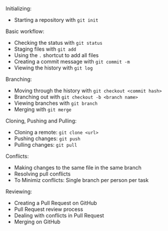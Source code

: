 Initializing:

- Starting a repository with `git init`

Basic workflow:

- Checking the status with `git status`
- Staging files with `git add`
- Using the `.` shortcut to add all files
- Creating a commit message with `git commit -m`
- Viewing the history with `git log`

Branching:

- Moving through the history with `git checkout <commit hash>`
- Branching out with `git checkout -b <branch name>`
- Viewing branches with `git branch`
- Merging with `git merge`

Cloning, Pushing and Pulling:

- Cloning a remote: `git clone <url>`
- Pushing changes: `git push`
- Pulling changes: `git pull`

Conflicts:

- Making changes to the same file in the same branch
- Resolving pull conflicts
- To Minimiz conflicts: Single branch per person per task

Reviewing:

- Creating a Pull Request on GitHub
- Pull Request review process
- Dealing with conflicts in Pull Request
- Merging on GitHub
